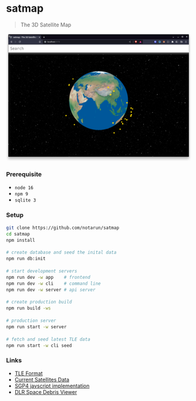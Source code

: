 # satmap

> The 3D Satellite Map

![stamap screen](https://raw.githubusercontent.com/notarun/satmap/master/.github/screen.png)

### Prerequisite

- `node 16`
- `npm 9`
- `sqlite 3`

### Setup

```bash
git clone https://github.com/notarun/satmap
cd satmap
npm install

# create database and seed the inital data
npm run db:init

# start development servers
npm run dev -w app    # frontend
npm run dev -w cli    # command line
npm run dev -w server # api server

# create production build
npm run build -ws

# production server
npm run start -w server

# fetch and seed latest TLE data
npm run start -w cli seed
```

### Links
- [TLE Format](https://celestrak.org/NORAD/documentation/tle-fmt.php)
- [Current Satellites Data](https://celestrak.org/NORAD/elements/)
- [SGP4 javscript implementation](https://github.com/shashwatak/satellite-js)
- [DLR Space Debris Viewer](https://www.dlr.de/sc/en/desktopdefault.aspx/tabid-12766/22301_read-51854/)

